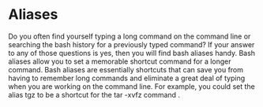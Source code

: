 # Aliases
Do you often find yourself typing a long command on the command line or searching the bash history for a previously typed command? If your answer to any of those questions is yes, then you will find bash aliases handy. Bash aliases allow you to set a memorable shortcut command for a longer command.  Bash aliases are essentially shortcuts that can save you from having to remember long commands and eliminate a great deal of typing when you are working on the command line. For example, you could set the alias tgz to be a shortcut for the tar -xvfz command .
